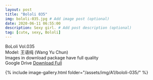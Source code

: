 ```yaml
---
layout: post
title: "Bololi 035"
img: bololi-035.jpg # Add image post (optional)
date: 2020-06-11 06:55:00
description: Sexy girl. # Add post description (optional)
tag: [cute, sexy, Bololi]
---
```

BoLoli Vol.035  
Model: 王语纯 (Wang Yu Chun)                                   
Images in download package have full quality                    
Google Drive [Download Full](http://gestyy.com/eqpbFK)

{% include image-gallery.html folder="/assets/img/A1/bololi-035/" %}
